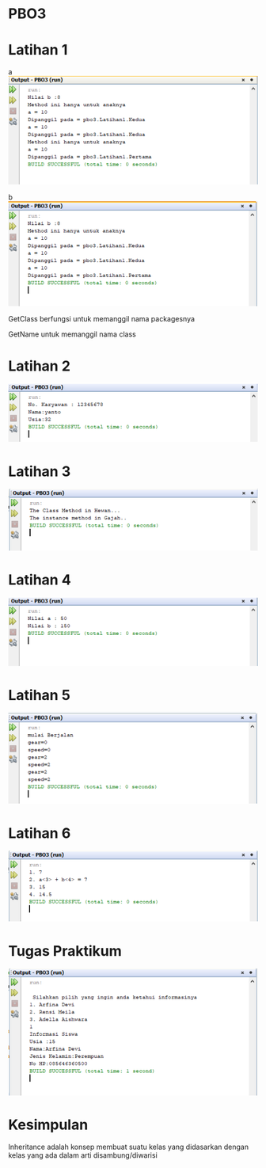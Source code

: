 # PBO3
# Latihan 1

a
![Alt Text](https://github.com/necha28/PBO3/blob/master/lat1.PNG)

b
![Alt Text](https://github.com/necha28/PBO3/blob/master/lat1terprotek.PNG)

GetClass berfungsi untuk memanggil nama packagesnya

GetName untuk memanggil nama class

# Latihan 2

![Alt Text](https://github.com/necha28/PBO3/blob/master/lat2.PNG)

# Latihan 3

![Alt Text](https://github.com/necha28/PBO3/blob/master/lat3.PNG)

# Latihan 4

![Alt Text](https://github.com/necha28/PBO3/blob/master/lat4.PNG)

# Latihan 5

![Alt Text](https://github.com/necha28/PBO3/blob/master/lat5.PNG)

# Latihan 6

![Alt Text](https://github.com/necha28/PBO3/blob/master/lat6.PNG)

# Tugas Praktikum

![Alt Text](https://github.com/necha28/PBO3/blob/master/praktikum.PNG)

# Kesimpulan

Inheritance adalah konsep membuat suatu kelas yang didasarkan dengan kelas yang ada dalam arti disambung/diwarisi
